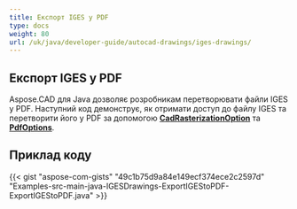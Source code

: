 ```yaml
---
title: Експорт IGES у PDF
type: docs
weight: 80
url: /uk/java/developer-guide/autocad-drawings/iges-drawings/
---
```


## **Експорт IGES у PDF**

Aspose.CAD для Java дозволяє розробникам перетворювати файли IGES у PDF. Наступний код демонструє, як отримати доступ до файлу IGES та перетворити його у PDF за допомогою [**CadRasterizationOption**](https://reference.aspose.com/cad/java/com.aspose.cad.imageoptions/CadRasterizationOptions) та [**PdfOptions**](https://reference.aspose.com/cad/java/com.aspose.cad.imageoptions/PdfOptions).

## Приклад коду

{{< gist "aspose-com-gists" "49c1b75d9a84e149ecf374ece2c2597d" "Examples-src-main-java-IGESDrawings-ExportIGEStoPDF-ExportIGEStoPDF.java" >}}
